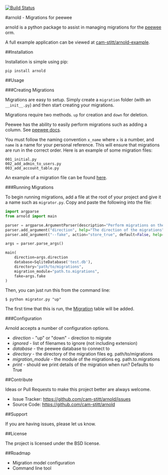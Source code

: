 [![Build Status](https://travis-ci.org/cam-stitt/arnold.png)](https://travis-ci.org/cam-stitt/arnold)

#arnold - Migrations for peewee

arnold is a python package to assist in managing migrations for the [peewee](https://github.com/coleifer/peewee) orm.

A full example application can be viewed at [cam-stitt/arnold-example](https://github.com/cam-stitt/arnold-example).

##Installation

Installation is simple using pip:

`pip install arnold`

##Usage

###Creating Migrations

Migrations are easy to setup. Simply create a `migration` folder
(with an `__init__.py`) and then start creating your migrations.

Migrations require two methods. `up` for creation and `down` for deletion.

Peewee has the ability to easily perform migrations such as adding a column. See [peewee docs](http://peewee.readthedocs.org/en/latest/peewee/playhouse.html#basic-schema-migrations).

You must follow the naming convention `x_name` where `x` is a number, and `name` is a name for your personal reference. This will ensure that migrations are run in the correct order. Here is an example of some migration files:

```
001_initial.py
002_add_admin_to_users.py
003_add_account_table.py
```

An example of a migration file can be found [here](https://github.com/cam-stitt/arnold/blob/master/tests/migrations/001_initial.py).

###Running Migrations

To begin running migrations, add a file at the root of your project and give it a name such as `migrator.py`. Copy and paste the following into the file:

```python
import argparse
from arnold import main

parser = argparse.ArgumentParser(description="Perform migrations on the database")
parser.add_argument("direction", help="The direction of the migrations")
parser.add_argument("--fake", action="store_true", default=False, help="Do you want to fake the migrations (not actually run them, but update the migration table)?")

args = parser.parse_args()

main(
    direction=args.direction
    database=SqliteDatabase('test.db'),
    directory="path/to/migrations",
    migration_module="path.to.migrations",
    fake=args.fake
)
```

Then, you can just run this from the command line:

```$ python migrator.py "up"```

The first time that this is run, the [Migration](https://github.com/cam-stitt/arnold/blob/master/arnold/models.py) table will be added.

###Configuration

Arnold accepts a number of configuration options.

* *direction* - "up" or "down" - direction to migrate
* *ignored* - list of filenames to ignore (not including extension)
* *database* - the peewee database to connect to
* *directory* - the directory of the migration files eg. path/to/migrations
* *migration_module* - the module of the migrations eg. path.to.migrations
* *print* - should we print details of the migration when run? Defaults to True

##Contribute

Ideas or Pull Requests to make this project better are always welcome.

- Issue Tracker: https://github.com/cam-stitt/arnold/issues
- Source Code: https://github.com/cam-stitt/arnold

##Support

If you are having issues, please let us know.

##License

The project is licensed under the BSD license.

##Roadmap

* Migration model configuration
* Command line tool
